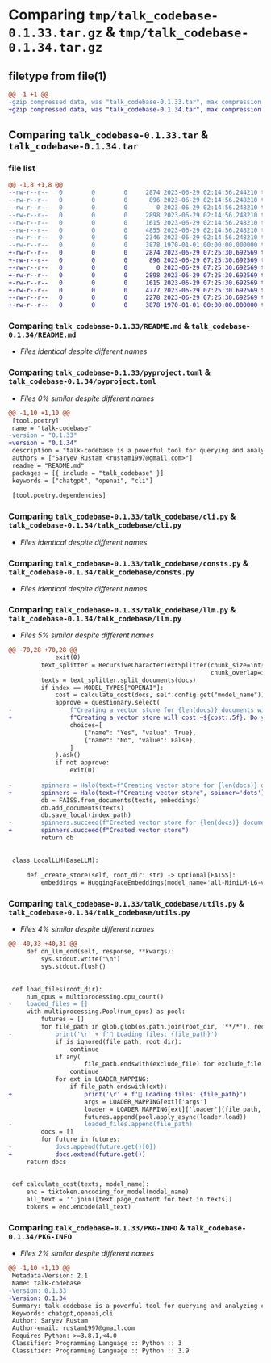 # Comparing `tmp/talk_codebase-0.1.33.tar.gz` & `tmp/talk_codebase-0.1.34.tar.gz`

## filetype from file(1)

```diff
@@ -1 +1 @@
-gzip compressed data, was "talk_codebase-0.1.33.tar", max compression
+gzip compressed data, was "talk_codebase-0.1.34.tar", max compression
```

## Comparing `talk_codebase-0.1.33.tar` & `talk_codebase-0.1.34.tar`

### file list

```diff
@@ -1,8 +1,8 @@
--rw-r--r--   0        0        0     2874 2023-06-29 02:14:56.244210 talk_codebase-0.1.33/README.md
--rw-r--r--   0        0        0      896 2023-06-29 02:14:56.248210 talk_codebase-0.1.33/pyproject.toml
--rw-r--r--   0        0        0        0 2023-06-29 02:14:56.248210 talk_codebase-0.1.33/talk_codebase/__init__.py
--rw-r--r--   0        0        0     2898 2023-06-29 02:14:56.248210 talk_codebase-0.1.33/talk_codebase/cli.py
--rw-r--r--   0        0        0     1615 2023-06-29 02:14:56.248210 talk_codebase-0.1.33/talk_codebase/consts.py
--rw-r--r--   0        0        0     4855 2023-06-29 02:14:56.248210 talk_codebase-0.1.33/talk_codebase/llm.py
--rw-r--r--   0        0        0     2346 2023-06-29 02:14:56.248210 talk_codebase-0.1.33/talk_codebase/utils.py
--rw-r--r--   0        0        0     3878 1970-01-01 00:00:00.000000 talk_codebase-0.1.33/PKG-INFO
+-rw-r--r--   0        0        0     2874 2023-06-29 07:25:30.692569 talk_codebase-0.1.34/README.md
+-rw-r--r--   0        0        0      896 2023-06-29 07:25:30.692569 talk_codebase-0.1.34/pyproject.toml
+-rw-r--r--   0        0        0        0 2023-06-29 07:25:30.692569 talk_codebase-0.1.34/talk_codebase/__init__.py
+-rw-r--r--   0        0        0     2898 2023-06-29 07:25:30.692569 talk_codebase-0.1.34/talk_codebase/cli.py
+-rw-r--r--   0        0        0     1615 2023-06-29 07:25:30.692569 talk_codebase-0.1.34/talk_codebase/consts.py
+-rw-r--r--   0        0        0     4777 2023-06-29 07:25:30.692569 talk_codebase-0.1.34/talk_codebase/llm.py
+-rw-r--r--   0        0        0     2278 2023-06-29 07:25:30.692569 talk_codebase-0.1.34/talk_codebase/utils.py
+-rw-r--r--   0        0        0     3878 1970-01-01 00:00:00.000000 talk_codebase-0.1.34/PKG-INFO
```

### Comparing `talk_codebase-0.1.33/README.md` & `talk_codebase-0.1.34/README.md`

 * *Files identical despite different names*

### Comparing `talk_codebase-0.1.33/pyproject.toml` & `talk_codebase-0.1.34/pyproject.toml`

 * *Files 0% similar despite different names*

```diff
@@ -1,10 +1,10 @@
 [tool.poetry]
 name = "talk-codebase"
-version = "0.1.33"
+version = "0.1.34"
 description = "talk-codebase is a powerful tool for querying and analyzing codebases."
 authors = ["Saryev Rustam <rustam1997@gmail.com>"]
 readme = "README.md"
 packages = [{ include = "talk_codebase" }]
 keywords = ["chatgpt", "openai", "cli"]
 
 [tool.poetry.dependencies]
```

### Comparing `talk_codebase-0.1.33/talk_codebase/cli.py` & `talk_codebase-0.1.34/talk_codebase/cli.py`

 * *Files identical despite different names*

### Comparing `talk_codebase-0.1.33/talk_codebase/consts.py` & `talk_codebase-0.1.34/talk_codebase/consts.py`

 * *Files identical despite different names*

### Comparing `talk_codebase-0.1.33/talk_codebase/llm.py` & `talk_codebase-0.1.34/talk_codebase/llm.py`

 * *Files 5% similar despite different names*

```diff
@@ -70,28 +70,28 @@
             exit(0)
         text_splitter = RecursiveCharacterTextSplitter(chunk_size=int(self.config.get("chunk_size")),
                                                        chunk_overlap=int(self.config.get("chunk_overlap")))
         texts = text_splitter.split_documents(docs)
         if index == MODEL_TYPES["OPENAI"]:
             cost = calculate_cost(docs, self.config.get("model_name"))
             approve = questionary.select(
-                f"Creating a vector store for {len(docs)} documents will cost ~${cost:.5f}. Do you want to continue?",
+                f"Creating a vector store will cost ~${cost:.5f}. Do you want to continue?",
                 choices=[
                     {"name": "Yes", "value": True},
                     {"name": "No", "value": False},
                 ]
             ).ask()
             if not approve:
                 exit(0)
 
-        spinners = Halo(text=f"Creating vector store for {len(docs)} documents", spinner='dots').start()
+        spinners = Halo(text=f"Creating vector store", spinner='dots').start()
         db = FAISS.from_documents(texts, embeddings)
         db.add_documents(texts)
         db.save_local(index_path)
-        spinners.succeed(f"Created vector store for {len(docs)} documents")
+        spinners.succeed(f"Created vector store")
         return db
 
 
 class LocalLLM(BaseLLM):
 
     def _create_store(self, root_dir: str) -> Optional[FAISS]:
         embeddings = HuggingFaceEmbeddings(model_name='all-MiniLM-L6-v2')
```

### Comparing `talk_codebase-0.1.33/talk_codebase/utils.py` & `talk_codebase-0.1.34/talk_codebase/utils.py`

 * *Files 4% similar despite different names*

```diff
@@ -40,33 +40,31 @@
     def on_llm_end(self, response, **kwargs):
         sys.stdout.write("\n")
         sys.stdout.flush()
 
 
 def load_files(root_dir):
     num_cpus = multiprocessing.cpu_count()
-    loaded_files = []
     with multiprocessing.Pool(num_cpus) as pool:
         futures = []
         for file_path in glob.glob(os.path.join(root_dir, '**/*'), recursive=True):
-            print('\r' + f'📂 Loading files: {file_path}')
             if is_ignored(file_path, root_dir):
                 continue
             if any(
                     file_path.endswith(exclude_file) for exclude_file in EXCLUDE_FILES):
                 continue
             for ext in LOADER_MAPPING:
                 if file_path.endswith(ext):
+                    print('\r' + f'📂 Loading files: {file_path}')
                     args = LOADER_MAPPING[ext]['args']
                     loader = LOADER_MAPPING[ext]['loader'](file_path, *args)
                     futures.append(pool.apply_async(loader.load))
-                    loaded_files.append(file_path)
         docs = []
         for future in futures:
-            docs.append(future.get()[0])
+            docs.extend(future.get())
     return docs
 
 
 def calculate_cost(texts, model_name):
     enc = tiktoken.encoding_for_model(model_name)
     all_text = ''.join([text.page_content for text in texts])
     tokens = enc.encode(all_text)
```

### Comparing `talk_codebase-0.1.33/PKG-INFO` & `talk_codebase-0.1.34/PKG-INFO`

 * *Files 2% similar despite different names*

```diff
@@ -1,10 +1,10 @@
 Metadata-Version: 2.1
 Name: talk-codebase
-Version: 0.1.33
+Version: 0.1.34
 Summary: talk-codebase is a powerful tool for querying and analyzing codebases.
 Keywords: chatgpt,openai,cli
 Author: Saryev Rustam
 Author-email: rustam1997@gmail.com
 Requires-Python: >=3.8.1,<4.0
 Classifier: Programming Language :: Python :: 3
 Classifier: Programming Language :: Python :: 3.9
```

